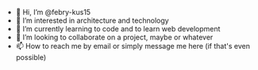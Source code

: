 - 👋 Hi, I’m @febry-kus15
- 👀 I’m interested in architecture and technology
- 🌱 I’m currently learning to code and to learn web development
- 💞️ I’m looking to collaborate on a project, maybe or whatever
- 📫 How to reach me by email or simply message me here (if that's even possible)

<!---
febry-kus15/febry-kus15 is a ✨ special ✨ repository because its `README.md` (this file) appears on your GitHub profile.
You can click the Preview link to take a look at your changes.
--->
